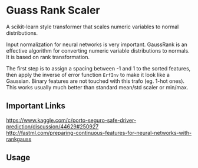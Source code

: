 # Guass Rank Scaler
  
A scikit-learn style transformer that scales numeric variables to normal distributions. 

Input normalization for neural networks is very important. GaussRank is an effective algorithm for converting numeric variable distributions to normals. It is based on rank transformation.

The first step is to assign a spacing between -1 and 1 to the sorted features, then apply the inverse of error function `ErfInv` to make it look like a Gaussian. Binary features are not touched with this trafo (eg. 1-hot ones). This works usually much better than standard mean/std scaler or min/max.
  
## Important Links
  
https://www.kaggle.com/c/porto-seguro-safe-driver-prediction/discussion/44629#250927  
http://fastml.com/preparing-continuous-features-for-neural-networks-with-rankgauss  
  
## Usage

